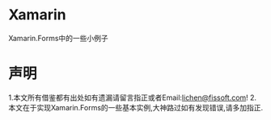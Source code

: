 # Xamarin
Xamarin.Forms中的一些小例子

# 声明
1.本文所有借鉴都有出处如有遗漏请留言指正或者Email:lichen@fissoft.com!
2.本文在于实现Xamarin.Forms的一些基本实例,大神路过如有发现错误,请多加指正. 
